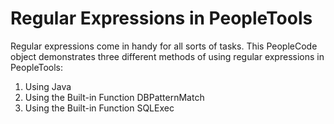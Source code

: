 # Regular Expressions in PeopleTools

Regular expressions come in handy for all sorts of tasks. This PeopleCode object demonstrates three different methods of using regular expressions in PeopleTools:

1. Using Java
2. Using the Built-in Function DBPatternMatch
3. Using the Built-in Function SQLExec